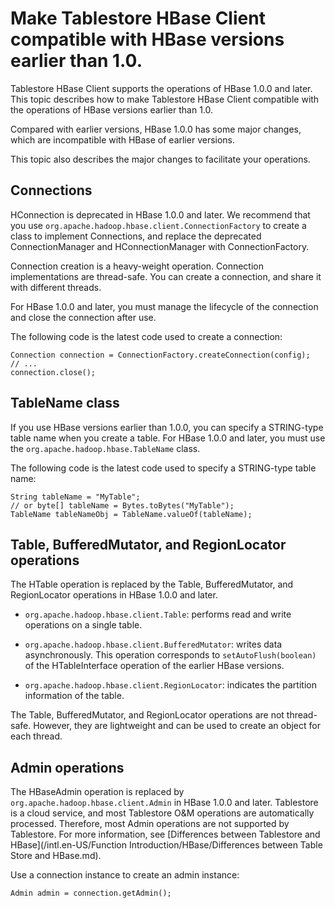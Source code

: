 # Make Tablestore HBase Client compatible with HBase versions earlier than 1.0.

Tablestore HBase Client supports the operations of HBase 1.0.0 and later. This topic describes how to make Tablestore HBase Client compatible with the operations of HBase versions earlier than 1.0.

Compared with earlier versions, HBase 1.0.0 has some major changes, which are incompatible with HBase of earlier versions.

This topic also describes the major changes to facilitate your operations.

## Connections

HConnection is deprecated in HBase 1.0.0 and later. We recommend that you use `org.apache.hadoop.hbase.client.ConnectionFactory` to create a class to implement Connections, and replace the deprecated ConnectionManager and HConnectionManager with ConnectionFactory.

Connection creation is a heavy-weight operation. Connection implementations are thread-safe. You can create a connection, and share it with different threads.

For HBase 1.0.0 and later, you must manage the lifecycle of the connection and close the connection after use.

The following code is the latest code used to create a connection:

```
Connection connection = ConnectionFactory.createConnection(config);
// ...
connection.close();
```

## TableName class

If you use HBase versions earlier than 1.0.0, you can specify a STRING-type table name when you create a table. For HBase 1.0.0 and later, you must use the `org.apache.hadoop.hbase.TableName` class.

The following code is the latest code used to specify a STRING-type table name:

```
String tableName = "MyTable";
// or byte[] tableName = Bytes.toBytes("MyTable");
TableName tableNameObj = TableName.valueOf(tableName);
```

## Table, BufferedMutator, and RegionLocator operations

The HTable operation is replaced by the Table, BufferedMutator, and RegionLocator operations in HBase 1.0.0 and later.

-   `org.apache.hadoop.hbase.client.Table`: performs read and write operations on a single table.

-   `org.apache.hadoop.hbase.client.BufferedMutator`: writes data asynchronously. This operation corresponds to `setAutoFlush(boolean)` of the HTableInterface operation of the earlier HBase versions.

-   `org.apache.hadoop.hbase.client.RegionLocator`: indicates the partition information of the table.


The Table, BufferedMutator, and RegionLocator operations are not thread-safe. However, they are lightweight and can be used to create an object for each thread.

## Admin operations

The HBaseAdmin operation is replaced by `org.apache.hadoop.hbase.client.Admin` in HBase 1.0.0 and later. Tablestore is a cloud service, and most Tablestore O&M operations are automatically processed. Therefore, most Admin operations are not supported by Tablestore. For more information, see [Differences between Tablestore and HBase](/intl.en-US/Function Introduction/HBase/Differences between Table Store and HBase.md).

Use a connection instance to create an admin instance:

```
Admin admin = connection.getAdmin();
```

